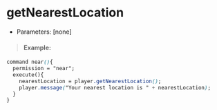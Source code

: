 # getNearestLocation

* Parameters: \[none\]

> #### Example:

```css
command near(){
  permission = "near";
  execute(){
    nearestLocation = player.getNearestLocation();
    player.message("Your nearest location is " + nearestLocation);
  }
}
```

